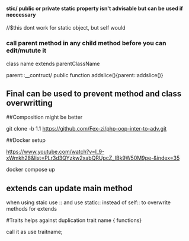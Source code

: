 #### stic/ public or private static property isn't advisable but can be used if neccessary

//$this dont work for static object, but self would

### call parent method in any child method before you can edit/mutute it

class name extends parentClassName

parent::\_\_contruct/ public function addslice(){parent::addslice()}

## Final can be used to prevent method and class overwritting

##Composition might be better

git clone -b 1.1 https://github.com/Fex-zi/php-oop-inter-to-adv.git

##Docker setup

https://www.youtube.com/watch?v=I_9-xWmkh28&list=PLr3d3QYzkw2xabQRUpcZ_IBk9W50M9pe-&index=35

docker compose up

## extends can update main method

when using staic use :: and use static:: instead of self:: to overwrite methods for extends

#Traits helps against duplication
trait name { functions}

call it as use traitname;
